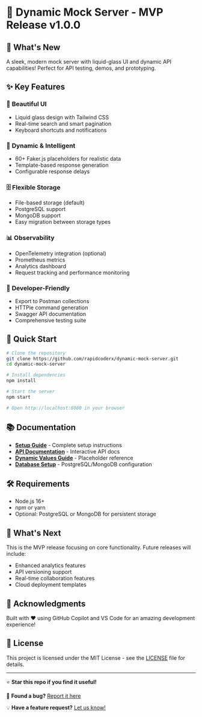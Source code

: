 # 🌊 Dynamic Mock Server - MVP Release v1.0.0

## 🎉 What's New

A sleek, modern mock server with liquid-glass UI and dynamic API capabilities! Perfect for API testing, demos, and prototyping.

## ✨ Key Features

### 🎨 **Beautiful UI**
- Liquid glass design with Tailwind CSS
- Real-time search and smart pagination
- Keyboard shortcuts and notifications

### 🎲 **Dynamic & Intelligent**
- 60+ Faker.js placeholders for realistic data
- Template-based response generation
- Configurable response delays

### 🗄️ **Flexible Storage**
- File-based storage (default)
- PostgreSQL support
- MongoDB support
- Easy migration between storage types

### 📊 **Observability** 
- OpenTelemetry integration (optional)
- Prometheus metrics
- Analytics dashboard
- Request tracking and performance monitoring

### 🔧 **Developer-Friendly**
- Export to Postman collections
- HTTPie command generation
- Swagger API documentation
- Comprehensive testing suite

## 🚀 Quick Start

```bash
# Clone the repository
git clone https://github.com/rapidcoderx/dynamic-mock-server.git
cd dynamic-mock-server

# Install dependencies
npm install

# Start the server
npm start

# Open http://localhost:8080 in your browser
```

## 📚 Documentation

- **[Setup Guide](docs/README.md)** - Complete setup instructions
- **[API Documentation](http://localhost:8080/api/docs)** - Interactive API docs
- **[Dynamic Values Guide](docs/DYNAMIC_VALUES_CHEAT_SHEET.md)** - Placeholder reference
- **[Database Setup](docs/DATABASE_STORAGE.md)** - PostgreSQL/MongoDB configuration

## 🛠️ Requirements

- Node.js 16+ 
- npm or yarn
- Optional: PostgreSQL or MongoDB for persistent storage

## 🎯 What's Next

This is the MVP release focusing on core functionality. Future releases will include:
- Enhanced analytics features
- API versioning support
- Real-time collaboration features
- Cloud deployment templates

## 🙏 Acknowledgments

Built with ❤️ using GitHub Copilot and VS Code for an amazing development experience!

## 📄 License

This project is licensed under the MIT License - see the [LICENSE](LICENSE) file for details.

---

⭐ **Star this repo if you find it useful!**

🐛 **Found a bug?** [Report it here](https://github.com/rapidcoderx/dynamic-mock-server/issues)

💡 **Have a feature request?** [Let us know!](https://github.com/rapidcoderx/dynamic-mock-server/issues)
